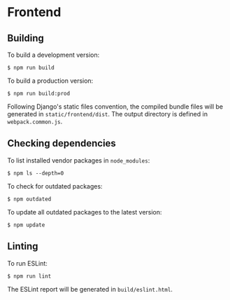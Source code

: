 # Frontend

## Building

To build a development version:

    $ npm run build

To build a production version:

    $ npm run build:prod

Following Django's static files convention, the compiled bundle files will be generated in
`static/frontend/dist`. The output directory is defined in `webpack.common.js`.


## Checking dependencies

To list installed vendor packages in `node_modules`:

    $ npm ls --depth=0

To check for outdated packages:

    $ npm outdated

To update all outdated packages to the latest version:

    $ npm update


## Linting

To run ESLint:

    $ npm run lint

The ESLint report will be generated in `build/eslint.html`.
